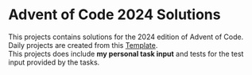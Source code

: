# Advent of Code 2024 Solutions

This projects contains solutions for the 2024 edition of Advent of Code.  
Daily projects are created from this [Template](https://github.com/wookiepeter/aoc_template).  
This projects does include __my personal task input__ and tests for the test input provided by the tasks.  
